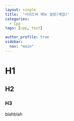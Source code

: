 ```yaml
---
layout: single
title:  "사이드바 메뉴 설정(재업)"
categories:
  - Cpp
tags: [cpp, test]

author_profile: true
sidebar:
  nav: "main"
---
```


# H1
## H2
### H3
blahblah
